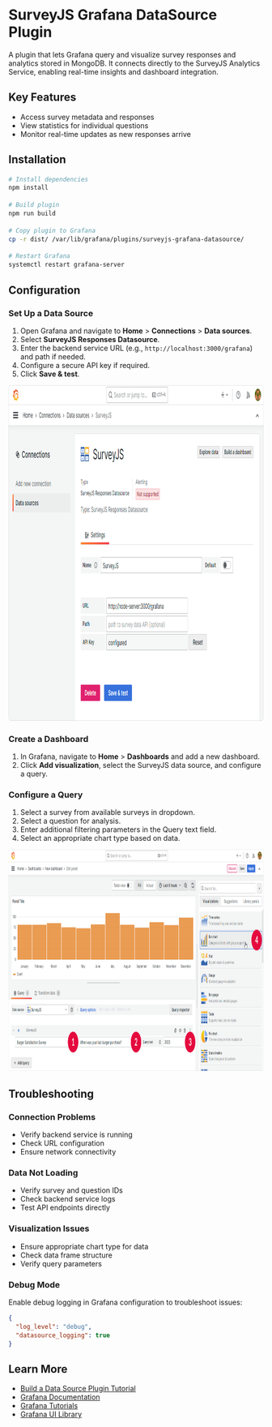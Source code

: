 # SurveyJS Grafana DataSource Plugin

A plugin that lets Grafana query and visualize survey responses and analytics stored in MongoDB. It connects directly to the SurveyJS Analytics Service, enabling real-time insights and dashboard integration.

## Key Features

- Access survey metadata and responses
- View statistics for individual questions
- Monitor real-time updates as new responses arrive

## Installation

```bash
# Install dependencies
npm install

# Build plugin
npm run build

# Copy plugin to Grafana
cp -r dist/ /var/lib/grafana/plugins/surveyjs-grafana-datasource/

# Restart Grafana
systemctl restart grafana-server
```

## Configuration

### Set Up a Data Source

1. Open Grafana and navigate to **Home** > **Connections** > **Data sources**.
2. Select **SurveyJS Responses Datasource**.
3. Enter the backend service URL (e.g., `http://localhost:3000/grafana`) and path if needed.
4. Configure a secure API key if required.
5. Click **Save & test**.

<img src="../../images/set-up-data-source.png" width="1000" height="662">

### Create a Dashboard

1. In Grafana, navigate to **Home** > **Dashboards** and add a new dashboard.
2. Click **Add visualization**, select the SurveyJS data source, and configure a query.

### Configure a Query

1. Select a survey from available surveys in dropdown.
2. Select a question for analysis.
3. Enter additional filtering parameters in the Query text field.
4. Select an appropriate chart type based on data.

<img src="../../images/configure-query.png" width="1000" height="437">


## Troubleshooting

### Connection Problems

- Verify backend service is running
- Check URL configuration
- Ensure network connectivity

### Data Not Loading

- Verify survey and question IDs
- Check backend service logs
- Test API endpoints directly

### Visualization Issues

- Ensure appropriate chart type for data
- Check data frame structure
- Verify query parameters

### Debug Mode

Enable debug logging in Grafana configuration to troubleshoot issues:

```json
{
  "log_level": "debug",
  "datasource_logging": true
}
```

## Learn More

- [Build a Data Source Plugin Tutorial](https://grafana.com/tutorials/build-a-data-source-plugin)
- [Grafana Documentation](https://grafana.com/docs/)
- [Grafana Tutorials](https://grafana.com/tutorials/)
- [Grafana UI Library](https://developers.grafana.com/ui)